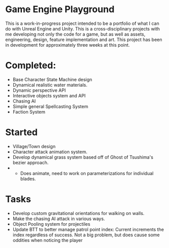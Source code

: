 # Game Engine Playground
This is a work-in-progress project intended to be a portfolio of what I can do with Unreal Engine and Unity. This is a cross-disciplinary projects with me developing not only the code for a game, but as well as assets, engineering, design, feature implementation and art. This project has been in development for approximately three weeks at this point.

# Completed:
- Base Character State Machine design
- Dynamical realistic water materials.
- Dynamic perspective API
- Interactive objects system and API
- Chasing AI
- Simple general Spellcasting System
- Faction System

# Started
- Village/Town design
- Character attack animation system.
- Develop dynamical grass system based off of Ghost of Tsushima's bezier approach.
- - Does animate, need to work on parameterizations for individual blades.

# Tasks
- Develop custom gravitational orientations for walking on walls.
- Make the chasing AI attack in various ways.
- Object Pooling system for projectiles
- Update BTT to better manage patrol point index: Current increments the index regardless of success. Not a big problem, but does cause some oddities when noticing the player